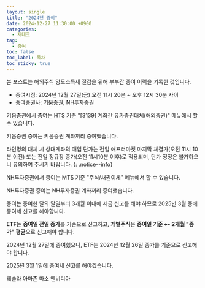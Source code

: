 ```yaml
---
layout: single
title: "2024년 증여"
date: 2024-12-27 11:30:00 +0900
categories: 
  - 재테크
tag: 
  - 증여
toc: false
toc_label: 목차
toc_sticky: true
---
```


본 포스트는 해외주식 양도소득세 절감을 위해 부부간 증여 이력을 기록한 것입니다.

* 증여시점: 2024년 12월 27일(금) 오전 11시 20분 ~ 오후 12시 30분 사이
* 증여증권사: 키움증권, NH투자증권 

키움증권에서 증여는 HTS 기준 "[3139] 계좌간 유가증권대체(해외증권)" 메뉴에서 할 수 있습니다.

키움증권 증여는 키움증권 계좌끼리 증여했습니다.

타인명의 대체 시 상대계좌의 매입 단가는 전일 애프터마켓 마지막 체결가(오전 11시 10분 이전) 또는 전일 정규장 종가(오전 11시10분 이후)로 적용되며, 단가 정정은 불가하오니 유의하여 주시기 바랍니다.
{: .notice--info}

NH투자증권에서 증여는 MTS 기준 "주식/채권이체" 메뉴에서 할 수 있습니다.

NH투자증권 증여는 NH투자증권 계좌끼리 증여했습니다.

증여는 증여한 달의 말일부터 3개월 이내에 세금 신고를 해야 하므로 2025년 3월 중에 증여세 신고를 해야합니다.

**ETF**는 **증여일 전일 종가**를 기준으로 신고하고, **개별주식**은 **증여일 기준 +- 2개월 "종가" 평균**으로 신고해야 합니다.

2024년 12월 27일에 증여했으니, ETF는 2024년 12월 26일 종가를 기준으로 신고해야 합니다.

2025년 3월 1일에 증여세 신고를 해야겠습니다.


테슬라
아마존
마소
엔비디아
